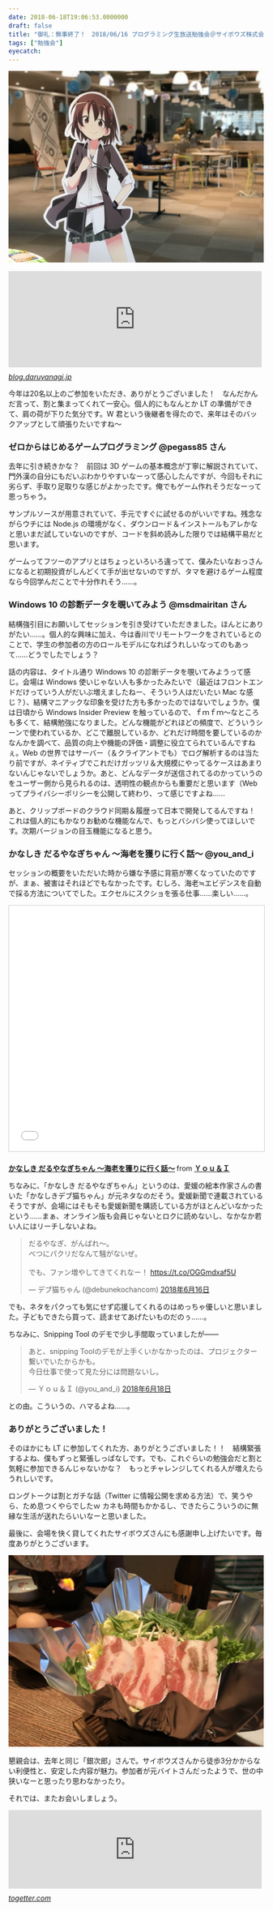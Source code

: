 ```yaml
---
date: 2018-06-18T19:06:53.0000000
draft: false
title: "御礼：無事終了！　2018/06/16 プログラミング生放送勉強会＠サイボウズ株式会社 松山オフィス"
tags: ["勉強会"]
eyecatch: 
---
```

<p><span itemscope itemtype="http://schema.org/Photograph"><img src="20180616123433.jpg" alt="f:id:daruyanagi:20180616123433j:plain" title="f:id:daruyanagi:20180616123433j:plain" class="hatena-fotolife" itemprop="image"></span></p><p><iframe src="https://hatenablog-parts.com/embed?url=https%3A%2F%2Fblog.daruyanagi.jp%2Fentry%2F2018%2F04%2F16%2F194106" title="告知：今年もやります！　2018/06/16 プログラミング生放送勉強会＠サイボウズ株式会社 松山オフィス - だるろぐ" class="embed-card embed-blogcard" scrolling="no" frameborder="0" style="display: block; width: 100%; height: 190px; max-width: 500px; margin: 10px 0px;"></iframe><cite class="hatena-citation"><a href="https://blog.daruyanagi.jp/entry/2018/04/16/194106">blog.daruyanagi.jp</a></cite></p><p>今年は20名以上のご参加をいただき、ありがとうございました！　なんだかんだ言って、割と集まってくれて一安心。個人的にもなんとか LT の準備ができて、肩の荷が下りた気分です。W 君という後継者を得たので、来年はそのバックアップとして頑張りたいですね～</p>

<div class="section">
<h3>ゼロからはじめるゲームプログラミング  @pegass85 さん</h3>
<p>去年に引き続きかな？　前回は 3D ゲームの基本概念が丁寧に解説されていて、門外漢の自分にもだいぶわかりやすいなーって感心したんですが、今回もそれに劣らず、手取り足取りな感じがよかったです。俺でもゲーム作れそうだなーって思っちゃう。</p><p><script async class="speakerdeck-embed" data-id="9507f406e02d4570be9e8a00528f9245" data-ratio="1.33333333333333" src="//speakerdeck.com/assets/embed.js"></script></p><p>サンプルソースが用意されていて、手元ですぐに試せるのがいいですね。残念ながらウチには Node.js の環境がなく、ダウンロード＆インストールもアレかなと思いまだ試していないのですが、コードを斜め読みした限りでは結構平易だと思います。</p><p>ゲームってフツーのアプリとはちょっといろいろ違ってて、僕みたいなおっさんになると初期投資がしんどくて手が出せないのですが、タマを避けるゲーム程度なら今回学んだことで十分作れそう……。</p>

</div>
<div class="section">
<h3>Windows 10 の診断データを覗いてみよう @msdmairitan さん</h3>
<p>結構強引目にお願いしてセッションを引き受けていただきました。ほんとにありがたい……。個人的な興味に加え、今は香川でリモートワークをされているとのことで、学生の参加者の方のロールモデルになればうれしいなってのもあって……どうでしたでしょう？</p><p><script async class="speakerdeck-embed" data-id="c3e87574b0f447acbfdb73acf97f6945" data-ratio="1.77777777777778" src="//speakerdeck.com/assets/embed.js"></script></p><p>話の内容は、タイトル通り Windows 10 の診断データを覗いてみようって感じ。会場は Windows 使いじゃない人も多かったみたいで（最近はフロントエンドだけっていう人がだいぶ増えましたねー、そういう人はだいたい Mac な感じ？）、結構マニアックな印象を受けた方も多かったのではないでしょうか。僕は日頃から Windows Insider Preview を触っているので、ｆｍｆｍ～なところも多くて、結構勉強になりました。どんな機能がどれほどの頻度で、どういうシーンで使われているか、どこで離脱しているか、どれだけ時間を要しているのかなんかを調べて、品質の向上や機能の評価・調整に役立てられているんですねぇ。Web の世界ではサーバー（＆クライアントでも）でログ解析するのは当たり前ですが、ネイティブでこれだけガッツリ＆大規模にやってるケースはあまりないんじゃないでしょうか。あと、どんなデータが送信されてるのかっていうのをユーザー側から見られるのは、透明性の観点からも重要だと思います（Web ってプライバシーポリシーを公開して終わり、って感じですよね……</p><p>あと、クリップボードのクラウド同期＆履歴って日本で開発してるんですね！　これは個人的にもかなりお勧めな機能なんで、もっとバシバシ使ってほしいです。次期バージョンの目玉機能になると思う。</p>

</div>
<div class="section">
<h3>かなしき だるやなぎちゃん ～海老を獲りに行く話～ @you_and_i</h3>
<p>セッションの概要をいただいた時から嫌な予感に背筋が寒くなっていたのですが、まぁ、被害はそれほどでもなかったです。むしろ、海老≒エビデンスを自動で採る方法についてでした。エクセルにスクショを張る仕事……楽しい……。</p><p><iframe src="//www.slideshare.net/slideshow/embed_code/key/gwxOmfrGnxa39" width="595" height="485" frameborder="0" marginwidth="0" marginheight="0" scrolling="no" style="border:1px solid #CCC; border-width:1px; margin-bottom:5px; max-width: 100%;" allowfullscreen> </iframe> <div style="margin-bottom:5px"> <strong> <a href="//www.slideshare.net/youandi060219/ss-102523006" title="かなしき だるやなぎちゃん ～海老を獲りに行く話～" target="_blank">かなしき だるやなぎちゃん ～海老を獲りに行く話～</a> </strong> from <strong><a href="https://www.slideshare.net/youandi060219" target="_blank">Ｙｏｕ＆Ｉ</a></strong> </div></p><p>ちなみに、「かなしき だるやなぎちゃん」というのは、愛媛の絵本作家さんの書いた「かなしきデブ猫ちゃん」が元ネタなのだそう。愛媛新聞で連載されているそうですが、会場にはそもそも愛媛新聞を購読している方がほとんどいなかったという……まぁ、オンライン版も会員じゃないとロクに読めないし、なかなか若い人にはリーチしないよね。</p><p><blockquote class="twitter-tweet" data-lang="ja"><p lang="ja" dir="ltr">だるやなぎ、がんばれ〜。<br>べつにパクリだなんて騒がないぜ。<br><br>でも、ファン増やしてきてくれなー！ <a href="https://t.co/OGGmdxaf5U">https://t.co/OGGmdxaf5U</a></p>&mdash; デブ猫ちゃん (@debunekochancom) <a href="https://twitter.com/debunekochancom/status/1007879378598916096?ref_src=twsrc%5Etfw">2018年6月16日</a></blockquote><script async src="https://platform.twitter.com/widgets.js" charset="utf-8"></script></p><p>でも、ネタをパクっても気にせず応援してくれるのはめっちゃ優しいと思いました。子どもできたら買って、読ませてあげたいものだのぅ……。</p><p>ちなみに、Snipping Tool のデモで少し手間取っていましたが――</p><p><blockquote class="twitter-tweet" data-lang="ja"><p lang="ja" dir="ltr">あと、snipping Toolのデモが上手くいかなかったのは、プロジェクター繋いでいたからかも。<br>今日仕事で使って見た分には問題ないし。</p>&mdash; Ｙｏｕ＆Ｉ (@you_and_i) <a href="https://twitter.com/you_and_i/status/1008546378899865600?ref_src=twsrc%5Etfw">2018年6月18日</a></blockquote><script async src="https://platform.twitter.com/widgets.js" charset="utf-8"></script></p><p>との由。こういうの、ハマるよね……。</p>

</div>
<div class="section">
<h3>ありがとうございました！</h3>
<p>そのほかにも LT に参加してくれた方、ありがとうございました！！　結構緊張するよね、僕もずっと緊張しっぱなしです。でも、これぐらいの勉強会だと割と気軽に参加できるんじゃないかな？　もっとチャレンジしてくれる人が増えたらうれしいです。</p><p>ロングトークは割とガチな話（Twitter に情報公開を求める方法）で、笑うやら、ため息つくやらでしたｗ カネも時間もかかるし、できたらこういうのに無縁な生活が送れたらいいなーと思いました。</p><p>最後に、会場を快く貸してくれたサイボウズさんにも感謝申し上げたいです。毎度ありがとうございます。</p><p><span itemscope itemtype="http://schema.org/Photograph"><img src="20180616180958.jpg" alt="f:id:daruyanagi:20180616180958j:plain" title="f:id:daruyanagi:20180616180958j:plain" class="hatena-fotolife" itemprop="image"></span></p><p>懇親会は、去年と同じ「銀次郎」さんで。サイボウズさんから徒歩3分かからない利便性と、安定した内容が魅力。参加者が元バイトさんだったようで、世の中狭いなーと思ったり思わなかったり。</p><p>それでは、またお会いしましょう。</p><p><iframe src="https://hatenablog-parts.com/embed?url=https%3A%2F%2Ftogetter.com%2Fli%2F1237880" title="【自分用まとめ】プログラミング生放送勉強会第52回＠サイボウズ株式会社松山オフィス #pronama" class="embed-card embed-webcard" scrolling="no" frameborder="0" style="display: block; width: 100%; height: 155px; max-width: 500px; margin: 10px 0px;"></iframe><cite class="hatena-citation"><a href="https://togetter.com/li/1237880">togetter.com</a></cite></p>

</div>
